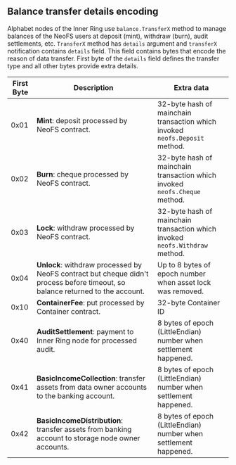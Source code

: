 ## Balance transfer details encoding

Alphabet nodes of the Inner Ring use `balance.TransferX` method to manage
balances of the NeoFS users at deposit (mint), withdraw (burn), audit
settlements, etc. `TransferX` method has `details` argument and `transferX`
notification contains `details` field. This field contains bytes that encode
the reason of data transfer. First byte of the `details` field defines the transfer
type and all other bytes provide extra details.

| First Byte | Description | Extra data |
| --- | ------- | ----------- |
|0x01|**Mint**: deposit processed by NeoFS contract.|32-byte hash of mainchain transaction which invoked `neofs.Deposit` method.|
|0x02|**Burn**: cheque processed by NeoFS contract.|32-byte hash of mainchain transaction which invoked `neofs.Cheque` method.|
|0x03|**Lock**: withdraw processed by NeoFS contract.|32-byte hash of mainchain transaction which invoked `neofs.Withdraw` method.|
|0x04|**Unlock**: withdraw processed by NeoFS contract but cheque didn't process before timeout, so balance returned to the account.|Up to 8 bytes of epoch number when asset lock was removed.|
|0x10|**ContainerFee**: put processed by Container contract.|32-byte Container ID|
|0x40|**AuditSettlement**: payment to Inner Ring node for processed audit.|8 bytes of epoch (LittleEndian) number when settlement happened.|
|0x41|**BasicIncomeCollection**: transfer assets from data owner accounts to the banking account.|8 bytes of epoch (LittleEndian) number when settlement happened.|
|0x42|**BasicIncomeDistribution**: transfer assets from banking account to storage node owner accounts.|8 bytes of epoch (LittleEndian) number when settlement happened.|
